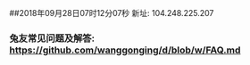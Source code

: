 ##2018年09月28日07时12分07秒 新址: 104.248.225.207
### 兔友常见问题及解答: https://github.com/wanggonging/d/blob/w/FAQ.md

